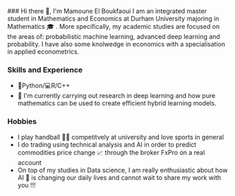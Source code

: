 <meta name="google-site-verification" content="fWVvorR-TcEGdKp_QYNsmI6JzOMDg4v4guc18058Kgc" />
### Hi there 👋, I'm Mamoune El Boukfaoui
I am an integrated master student in Mathematics and Economics at Durham University majoring in Mathematics 🎓 . More specifically, my academic studies are focused on the areas of: probabilistic machine learning, advanced deep learning and probability.
I have also some knolwedge in economics with a specialisation in applied econometrics.


### Skills and Experience
- 🐍Python/💻R/C++
- 🔭 I'm currently carrying out research in deep learning and how pure mathematics can be used to create efficient hybrid learning models.

### Hobbies
- I play handball 🤾‍♂️ competitvely at university and love sports in general
- I do trading using technical analysis and AI in order to predict commodities price change 📈 through the broker FxPro on a real account  
- On top of my studies in Data science, I am really enthusiastic about how AI 🤖 is changing our daily lives and cannot wait to share my work with you !!! 



